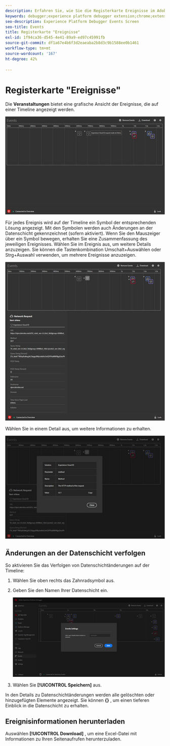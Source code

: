 ```yaml
---
description: Erfahren Sie, wie Sie die Registerkarte Ereignisse im Adobe Experience Platform Debugger verwenden.
keywords: debugger;experience platform debugger extension;chrome;extension;events;dtm;target
seo-description: Experience Platform Debugger Events Screen
seo-title: Events
title: Registerkarte "Ereignisse"
exl-id: 1f94ca36-d545-4e41-89a9-ed97c45991fb
source-git-commit: df1a67e4b6f3d2eaeaba2b8d3c9b1588ee0b1461
workflow-type: tm+mt
source-wordcount: '167'
ht-degree: 42%

---
```


# Registerkarte &quot;Ereignisse&quot;

Die **Veranstaltungen** bietet eine grafische Ansicht der Ereignisse, die auf einer Timeline angezeigt werden.

![](images/events.jpg)

Für jedes Ereignis wird auf der Timeline ein Symbol der entsprechenden Lösung angezeigt. Mit den Symbolen werden auch Änderungen an der Datenschicht gekennzeichnet (sofern aktiviert). Wenn Sie den Mauszeiger über ein Symbol bewegen, erhalten Sie eine Zusammenfassung des jeweiligen Ereignisses. Wählen Sie im Ereignis aus, um weitere Details anzuzeigen. Sie können die Tastenkombination Umschalt+Auswählen oder Strg+Auswahl verwenden, um mehrere Ereignisse anzuzeigen.

![](images/events-details.jpg)

Wählen Sie in einem Detail aus, um weitere Informationen zu erhalten.

![](images/events-details-more.jpg)

## Änderungen an der Datenschicht verfolgen

So aktivieren Sie das Verfolgen von Datenschichtänderungen auf der Timeline:

1. Wählen Sie oben rechts das Zahnradsymbol aus.
1. Geben Sie den Namen Ihrer Datenschicht ein.

   ![](images/event-datalayer.jpg)

1. Wählen Sie **[!UICONTROL Speichern]** aus.

In den Details zu Datenschichtänderungen werden alle gelöschten oder hinzugefügten Elemente angezeigt. Sie können **{}** , um einen tieferen Einblick in die Datenschicht zu erhalten.

## Ereignisinformationen herunterladen

Auswählen **[!UICONTROL Download]** , um eine Excel-Datei mit Informationen zu Ihren Seitenaufrufen herunterzuladen.
